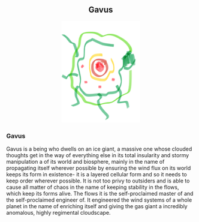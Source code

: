 <h2 align="center">Gavus
</h2>
<p align="center">
<img src="https://github.com/Insculpo/Sandbox_Galaxy/blob/Galactic/Stellar_Abyss_Setting_Bible/Photo_Directory/Gavus.png" width="210" height="270">
</p>


### Gavus

Gavus is a being who dwells on an ice giant, a massive one whose clouded thoughts get in the way of everything else in its total insularity and stormy manipulation a of its world and biosphere, mainly in the name of propagating itself wherever possible by ensuring the wind flux on its world keeps its form in existence- it is a layered cellular form and so it needs to keep order wherever possible.  It is not too privy to outsiders and is able to cause all matter of chaos in the name of keeping stability in the flows, which keep its forms alive.  The flows it is the self-proclaimed master of and the self-proclaimed engineer of.  It engineered the wind systems of a whole planet in the name of enriching itself and giving the gas giant a incredibly anomalous, highly regimental cloudscape.  
